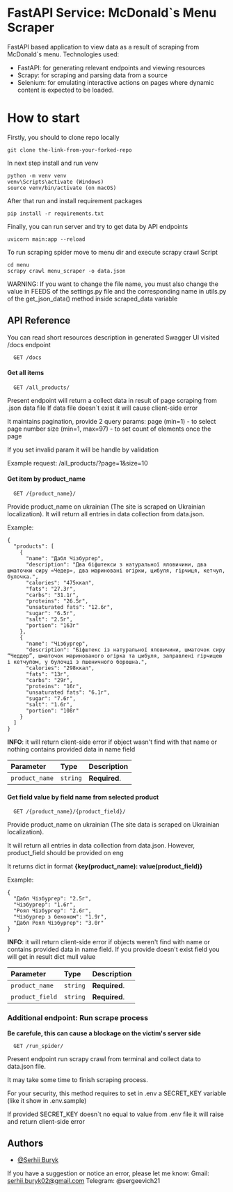 
# FastAPI Service: McDonald`s Menu Scraper
FastAPI based application to view data as a result of scraping from McDonald`s menu.
Technologies used:
- FastAPI: for generating relevant endpoints and viewing resources
- Scrapy: for scraping and parsing data from a source
- Selenium: for emulating interactive actions on pages where dynamic content is expected to be loaded.

# How to start
Firstly, you should to clone repo locally

```
git clone the-link-from-your-forked-repo
```

In next step install and run venv
```
python -m venv venv
venv\Scripts\activate (Windows)
source venv/bin/activate (on macOS)
```

After that run and install requirement packages

```
pip install -r requirements.txt
```

Finally, you can run server and try to get data by API endpoints

```
uvicorn main:app --reload
```

To run scraping spider move to menu dir and execute
scrapy crawl Script
```
cd menu
scrapy crawl menu_scraper -o data.json
```
WARNING: If you want to change the file name, you must also change the value in FEEDS of the settings.py file and the corresponding name in utils.py of the get_json_data() method inside scraped_data variable
## API Reference

You can read short resources description in generated Swagger UI visited /docs endpoint
```http
  GET /docs
```

#### Get all items

```http
  GET /all_products/
```
Present endpoint will return a collect data in result of page scraping from .json data file
If data file doesn`t exist it will cause client-side error

It maintains pagination, provide 2 query params:
page (min=1) - to select page number
size (min=1, max=97) - to set count of elements once the page

If you set invalid param it will be handle by validation

Example request:
/all_products/?page=1&size=10


#### Get item by product_name

```http
  GET /{product_name}/
```

Provide product_name on ukrainian (The site is scraped on Ukrainian localization). It will return all entries in data collection from data.json.

Example:
```
{
  "products": [
    {
      "name": "Дабл Чізбургер",
      "description": "Два біфштекси з натуральної яловичини, два шматочки сиру «Чедер», два мариновані огірки, цибуля, гірчиця, кетчуп, булочка.",
      "calories": "475ккал",
      "fats": "27.3г",
      "carbs": "31.1г",
      "proteins": "26.5г",
      "unsaturated fats": "12.6г",
      "sugar": "6.5г",
      "salt": "2.5г",
      "portion": "163г"
    },
    {
      "name": "Чізбургер",
      "description": "Біфштекс із натуральної яловичини, шматочок сиру “Чеддер”, шматочок маринованого огірка та цибуля, заправлені гірчицею і кетчупом, у булочці з пшеничного борошна.",
      "calories": "298ккал",
      "fats": "13г",
      "carbs": "29г",
      "proteins": "16г",
      "unsaturated fats": "6.1г",
      "sugar": "7.6г",
      "salt": "1.6г",
      "portion": "108г"
    }
  ]
}
```

**INFO**: it will return client-side error if object wasn't find with that name or nothing contains provided data in name field

| Parameter | Type     | Description                       |
| :-------- | :------- | :-------------------------------- |
| `product_name`  | `string` | **Required**.|

#### Get field value by field name from selected product

```http
  GET /{product_name}/{product_field}/
```
Provide product_name on ukrainian (The site data is scraped on Ukrainian localization). 

It will return all entries in data collection from data.json. However, product_field should be provided on eng

It returns dict in format 
__{key(product_name): value(product_field)}__

Example:
```
{
  "Дабл Чізбургер": "2.5г",
  "Чізбургер": "1.6г",
  "Роял Чізбургер": "2.6г",
  "Чізбургер з беконом": "1.9г",
  "Дабл Роял Чізбургер": "3.0г"
}
```

**INFO**: it will return client-side error if objects weren't find with name or contains provided data in name field.
If you provide doesn't exist field you will get in result dict mull value

| Parameter | Type     | Description                       |
| :-------- | :------- | :-------------------------------- |
| `product_name`  | `string` | **Required**.|
| `product_field`  | `string` | **Required**.|


### Additional endpoint: Run scrape process
**Be carefule, this can cause a blockage on the victim's server side**

```http
  GET /run_spider/
```

Present endpoint run scrapy crawl from terminal and collect data to data.json file. 

It may take some time to finish scraping process.

For your security, this method requires to set in .env a SECRET_KEY variable (like it show in .env.sample)

If provided SECRET_KEY doesn`t no equal to value from .env file it will raise and return client-side error

## Authors

- [@Serhii Buryk](https://www.github.com/Serejka21)

If you have a suggestion or notice an error, please let me know:
Gmail: serhii.buryk02@gmail.com
Telegram: @sergeevich21

